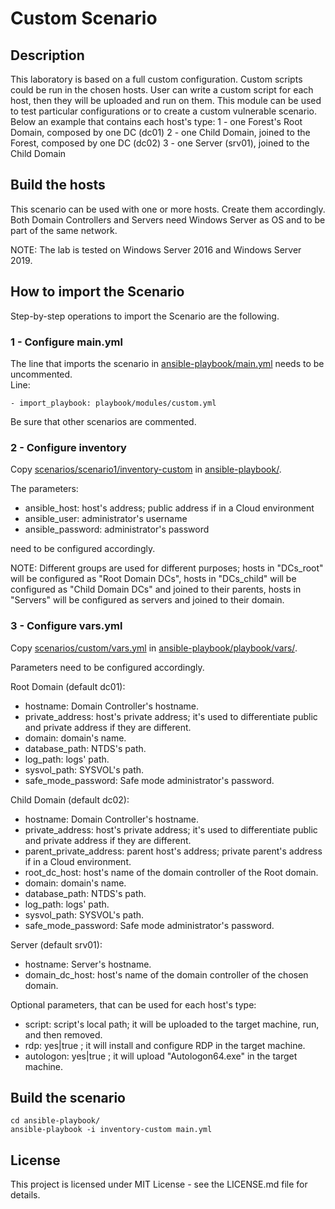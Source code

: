 # Custom Scenario


## Description
This laboratory is based on a full custom configuration. Custom scripts could be run in the chosen hosts.
User can write a custom script for each host, then they will be uploaded and run on them.
This module can be used to test particular configurations or to create a custom vulnerable scenario.
Below an example that contains each host's type:
1 - one Forest's Root Domain, composed by one DC (dc01)
2 - one Child Domain, joined to the Forest, composed by one DC (dc02)
3 - one Server (srv01), joined to the Child Domain

## Build the hosts
This scenario can be used with one or more hosts. Create them accordingly.
Both Domain Controllers and Servers need Windows Server as OS and to be part of the same network.

NOTE: The lab is tested on Windows Server 2016 and Windows Server 2019.

## How to import the Scenario
Step-by-step operations to import the Scenario are the following.

### 1 - Configure main.yml
The line that imports the scenario in [ansible-playbook/main.yml](../../ansible-playbook/main.yml) needs to be uncommented.<br />
Line: 
```
- import_playbook: playbook/modules/custom.yml
```
Be sure that other scenarios are commented.

### 2 - Configure inventory
Copy [scenarios/scenario1/inventory-custom](inventory-custom) in [ansible-playbook/](../../ansible-playbook/).

The parameters:
* ansible_host: host's address; public address if in a Cloud environment
* ansible_user: administrator's username
* ansible_password: administrator's password<br />

need to be configured accordingly.

NOTE: Different groups are used for different purposes; hosts in "DCs_root" will be configured as "Root Domain DCs", hosts in "DCs_child" will be configured as "Child Domain DCs" and joined to their parents, hosts in "Servers" will be configured as servers and joined to their domain.

### 3 - Configure vars.yml
Copy [scenarios/custom/vars.yml](vars.yml) in [ansible-playbook/playbook/vars/](../../ansible-playbook/playbook/vars/).

Parameters need to be configured accordingly.

Root Domain (default dc01):
* hostname: Domain Controller's hostname.
* private_address: host's private address; it's used to differentiate public and private address if they are different.
* domain: domain's name.
* database_path: NTDS's path.
* log_path: logs' path.
* sysvol_path: SYSVOL's path.
* safe_mode_password: Safe mode administrator's password.

Child Domain (default dc02):
* hostname: Domain Controller's hostname.
* private_address: host's private address; it's used to differentiate public and private address if they are different.
* parent_private_address: parent host's address; private parent's address if in a Cloud environment.
* root_dc_host: host's name of the domain controller of the Root domain.
* domain: domain's name.
* database_path: NTDS's path.
* log_path: logs' path.
* sysvol_path: SYSVOL's path.
* safe_mode_password: Safe mode administrator's password.

Server (default srv01):
* hostname: Server's hostname.
* domain_dc_host: host's name of the domain controller of the chosen domain.

Optional parameters, that can be used for each host's type:
* script: script's local path; it will be uploaded to the target machine, run, and then removed.
* rdp: yes|true ; it will install and configure RDP in the target machine.
* autologon: yes|true ; it will upload "Autologon64.exe" in the target machine.


## Build the scenario
```
cd ansible-playbook/
ansible-playbook -i inventory-custom main.yml
```

## License
This project is licensed under MIT License - see the LICENSE.md file for details.

